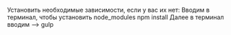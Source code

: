Установить необходимые зависимости, если у вас их нет: 
Вводим в терминал, чтобы установить node_modules npm install 
Далее в терминал вводим --> gulp
